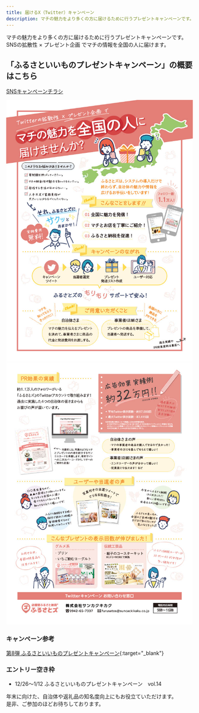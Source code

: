 ```yaml
---
title: 届けるX（Twitter）キャンペーン
description: マチの魅力をより多くの方に届けるために行うプレゼントキャンペーンです。SNSの拡散性×プレゼント企画 でマチの情報を全国の人に届けます。
---
```


マチの魅力をより多くの方に届けるために行うプレゼントキャンペーンです。  
SNSの拡散性 × プレゼント企画 でマチの情報を全国の人に届けます。

## 「ふるさといいものプレゼントキャンペーン」の概要はこちら

[SNSキャンペーンチラシ](../../../assets/pdf/furusatozu_twitter_cp_chirashi_fin.pdf)

![](../../../assets/images/lg_todokeru_01.jpg)
![](../../../assets/images/lg_todokeru_02.jpg)

### キャンペーン参考
[第8弾 ふるさといいものプレゼントキャンペーン](https://campaign.furusatos.com/chikusei3/){:target="_blank"}

### エントリー空き枠
- 12/26〜1/12	ふるさといいものプレゼントキャンペーン　vol.14

年末に向けた、自治体や返礼品の知名度向上にもお役立ていただけます。  
是非、ご参加のほどお待ちしております。